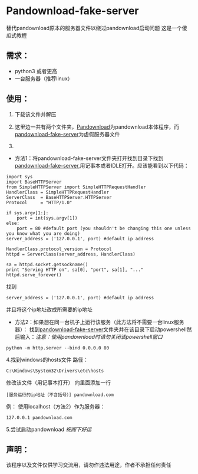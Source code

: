 # Pandownload-fake-server
替代pandownload原本的服务器文件以绕过pandownload启动问题
这是一个傻瓜式教程

## 需求：
- python3 或者更高
- 一台服务器（推荐linux）
## 使用：
1. 下载该文件并解压

2. 这里边一共有两个文件夹，[Pandownload](/Pandownload/)为pandownload本体程序，而[pandownload-fake-server](/pandownload-fake-server/)为虚假服务器文件

3.
 - 方法1：将pandownload-fake-server文件夹打开找到目录下找到[pandownload-fake-server](/pandownload-fake-server/script.py),用记事本或者IDLE打开。应该能看到以下代码：
```
import sys
import BaseHTTPServer
from SimpleHTTPServer import SimpleHTTPRequestHandler
HandlerClass = SimpleHTTPRequestHandler
ServerClass  = BaseHTTPServer.HTTPServer
Protocol     = "HTTP/1.0"
 
if sys.argv[1:]:
    port = int(sys.argv[1])
else:
    port = 80 #default port (you shouldn't be changing this one unless you know what you are doing)
server_address = ('127.0.0.1', port) #default ip address
 
HandlerClass.protocol_version = Protocol
httpd = ServerClass(server_address, HandlerClass)
 
sa = httpd.socket.getsockname()
print "Serving HTTP on", sa[0], "port", sa[1], "..."
httpd.serve_forever()
```
找到
```
server_address = ('127.0.0.1', port) #default ip address
```
并且将这个ip地址改成所需要的ip地址

 - 方法2：如果想在同一台机子上运行该服务（此方法将不需要一台linux服务器）：
 找到[pandownload-fake-server](/pandownload-fake-server/)文件夹并在该目录下启动powershell然后输入：*注意：使用pandownload时请勿关闭该powershell窗口*
```
python -m http.server --bind 0.0.0.0 80
```

4.找到windows的hosts文件
路径：
```
C:\Windows\System32\Drivers\etc\hosts
```
修改该文件（用记事本打开）
向里面添加一行

```
[服务运行的ip地址（不含括号）] pandownload.com
```

例：
使用localhost（方法2）作为服务器：
```
127.0.0.1 pandownload.com
```
5.尝试启动pandownload
*祝阁下好运*

## 声明：
该程序以及文件仅供学习交流用，请勿作违法用途，作者不承担任何责任
